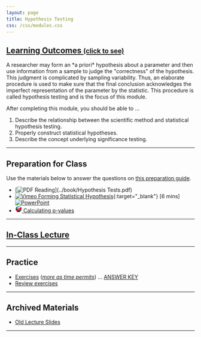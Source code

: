 ```yaml
---
layout: page
title: Hypothesis Testing
css: /css/modules.css
---
```


<div class="panel-group-ILOs">
  <div class="panel panel-default">
    <div class="panel-heading">
      <h2 class="panel-title">
        <a data-toggle="collapse" href="#ILOs">Learning Outcomes <small>(click to see)</small></a>
      </h2>
    </div>
    <div id="ILOs" class="panel-collapse collapse">
      <div class="panel-body">
A researcher may form an *a priori* hypothesis about a parameter and then use information from a sample to judge the "correctness" of the hypothesis. This judgment is complicated by sampling variability. Thus, an elaborate procedure is used to make sure that the final conclusion acknowledges the imperfect representation of the parameter by the statistic. This procedure is called hypothesis testing and is the focus of this module.

<p>After completing this module, you should be able to ...</p>

<ol>
  <li>Describe the relationship between the scientific method and statistical hypothesis testing.</li>
  <li>Properly construct statistical hypotheses.</li>
  <li>Describe the concept underlying significance testing.</li>
</ol>
      </div>
    </div>
  </div>
</div>

----

## Preparation for Class

Use the materials below to answer the questions on [this preparation guide](Prep/HypTesting).

* [![PDF](../img/pdf.png) Reading](../book/Hypothesis Tests.pdf)
* [![Vimeo](../img/dhovid.png) Forming Statistical Hypothesis](https://vimeo.com/user45324800/hotest-hypotheses){:target="_blank"} [6 mins] [![PowerPoint](../img/ppt.png)](PPT/HypTesting_PPT-hypotheses.pptx)
* [![Web](../img/web.png) Calculating p-values](Explanations/Calc_pvalue_Z)


----

## [In-Class Lecture](PPT/HypTesting_PPT-Lecture.pptx)

----

## Practice

* [Exercises](CE/HypTesting_CE1) (*[more as time permits](CE/HypTesting_CE2)*) ... [ANSWER KEY](CE/KEY_HypTesting_CE)
* [Review exercises](RE/HypTesting_RevEx)

----

## Archived Materials

* [Old Lecture Slides](PPT/HypTesting_PPT_old.pptx)

----
